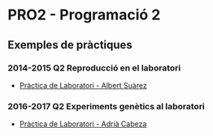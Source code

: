 # PRO2 - Programació 2
## Exemples de pràctiques

### 2014-2015 Q2 Reproducció en el laboratori
- [Pràctica de Laboratori - Albert Suàrez](https://github.com/AlbertSuarez/PRO2-Practice)


### 2016-2017 Q2 Experiments genètics al laboratori
- [Pràctica de Laboratori - Adrià Cabeza](https://github.com/adriacabeza/ProjectPRO2)
